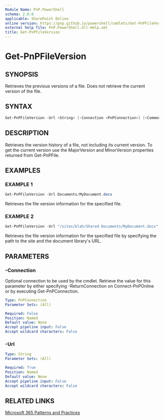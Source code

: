 ```yaml
---
Module Name: PnP.PowerShell
schema: 2.0.0
applicable: SharePoint Online
online version: https://pnp.github.io/powershell/cmdlets/Get-PnPFileVersion.html
external help file: PnP.PowerShell.dll-Help.xml
title: Get-PnPFileVersion
---
```

  
# Get-PnPFileVersion

## SYNOPSIS
Retrieves the previous versions of a file. Does not retrieve the current version of the file. 

## SYNTAX

```powershell
Get-PnPFileVersion -Url <String> [-Connection <PnPConnection>] [<CommonParameters>]
```

## DESCRIPTION
Retrieves the version history of a file, not including its current version. To get the current version use the MajorVersion and MinorVersion properties returned from Get-PnPFile.

## EXAMPLES

### EXAMPLE 1
```powershell
Get-PnPFileVersion -Url Documents/MyDocument.docx
```

Retrieves the file version information for the specified file.

### EXAMPLE 2
```powershell
Get-PnPFileVersion -Url "/sites/blah/Shared Documents/MyDocument.docx"
```

Retrieves the file version information for the specified file by specifying the path to the site and the document library's URL.

## PARAMETERS

### -Connection
Optional connection to be used by the cmdlet. Retrieve the value for this parameter by either specifying -ReturnConnection on Connect-PnPOnline or by executing Get-PnPConnection.

```yaml
Type: PnPConnection
Parameter Sets: (All)

Required: False
Position: Named
Default value: None
Accept pipeline input: False
Accept wildcard characters: False
```

### -Url

```yaml
Type: String
Parameter Sets: (All)

Required: True
Position: Named
Default value: None
Accept pipeline input: False
Accept wildcard characters: False
```



## RELATED LINKS

[Microsoft 365 Patterns and Practices](https://aka.ms/m365pnp)


